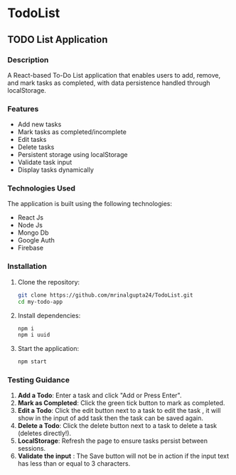 # TodoList

## TODO List Application

### Description

A React-based To-Do List application that enables users to add, remove, and mark tasks as completed, with data persistence handled through localStorage.

### Features

- Add new tasks
- Mark tasks as completed/incomplete
- Edit tasks
- Delete tasks
- Persistent storage using localStorage
- Validate task input
- Display tasks dynamically


### Technologies Used

The application is built using the following technologies:

- React Js
- Node Js
- Mongo Db
- Google Auth
- Firebase

### Installation

1. Clone the repository:
    ```bash
    git clone https://github.com/mrinalgupta24/TodoList.git
    cd my-todo-app
    ```

2. Install dependencies:
    ```bash
    npm i
    npm i uuid
    ```

3. Start the application:
    ```bash
    npm start
    ```

### Testing Guidance

1. **Add a Todo**: Enter a task and click "Add or Press Enter".
2. **Mark as Completed**: Click the green tick button to mark as completed.
3. **Edit a Todo**: Click the edit button next to a task to edit the task , it will show in the input of add task then the task can be saved again.
4. **Delete a Todo**: Click the delete button next to a task to delete a task (deletes directly!).
5. **LocalStorage**: Refresh the page to ensure tasks persist between sessions.
6. **Validate the input** : The Save button will not be in action if the input text has less than or equal to 3 characters.
